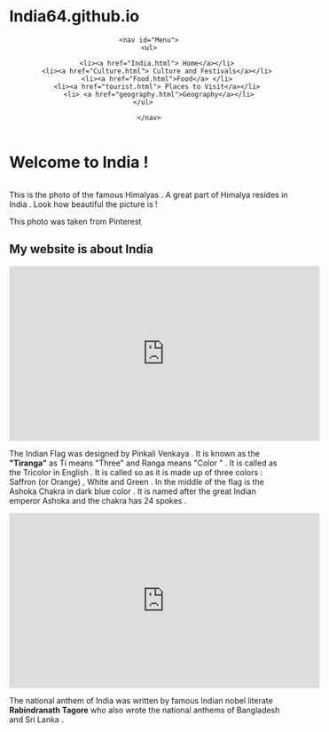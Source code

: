 # India64.github.io
<!DOCTYPE html>
<html>
<body>
	<link rel="stylesheet" type="text/css" href="india.css">
<header>
	
	<nav id="Menu">
	<ul>
		
		<li><a href="India.html"> Home</a></li>
		<li><a href="Culture.html"> Culture and Festivals</a></li>
		<li><a href="Food.html">Food</a> </li>
		<li><a href="tourist.html"> Places to Visit</a></li>
		 <li> <a href="geography.html">Geography</a></li>
	</ul>	

	</nav>
</header>

<h1 id="Cool-text"> Welcome to India !</h1>
<img alt="" class="hCL kVc L4E MIw" id="Himalyas" importance="auto" loading="auto" src="https://i.pinimg.com/564x/e5/e2/b8/e5e2b898590e40c13d3ebfeee047aebe.jpg"></body><br>
<p> This is the photo of the famous Himalyas . A great part of Himalya resides in India . Look how beautiful the picture is !</p>
<span id="Copy"> This photo was taken from  Pinterest</span>
<h2> My website is about India </h2>
<iframe width="560" height="315" src="https://www.youtube.com/embed/ZpMHvvDM9yU" frameborder="0" allow="accelerometer; autoplay; clipboard-write; encrypted-media; gyroscope; picture-in-picture" allowfullscreen></iframe><br>

<img alt="" class="hCL kVc L4E MIw" importance="auto" loading="auto" src="https://i.pinimg.com/564x/e0/35/ae/e035ae369b869ffe858d7a4d26ac2cf6.jpg">
<p> The Indian Flag was designed by Pinkali Venkaya . It is known as the <strong>"Tiranga"</strong> as Ti means "Three" and Ranga means "Color " . It is called as the Tricolor in English . It is called so as it is made up of three colors : Saffron (or Orange) , White and Green . In the middle of the flag is the Ashoka Chakra in dark blue color . It is named after the great Indian emperor Ashoka and the chakra has 24 spokes . </p>
<iframe width="560" height="315" id="video" src="https://www.youtube.com/embed/HtMF973tXIY" frameborder="0" allow="accelerometer; autoplay; clipboard-write; encrypted-media; gyroscope; picture-in-picture" allowfullscreen></iframe>
<p> The national anthem of India was written by famous Indian nobel literate <strong> Rabindranath Tagore</strong> who also wrote the national anthems of  Bangladesh and Sri Lanka .</p>

	



</body>
</html>
